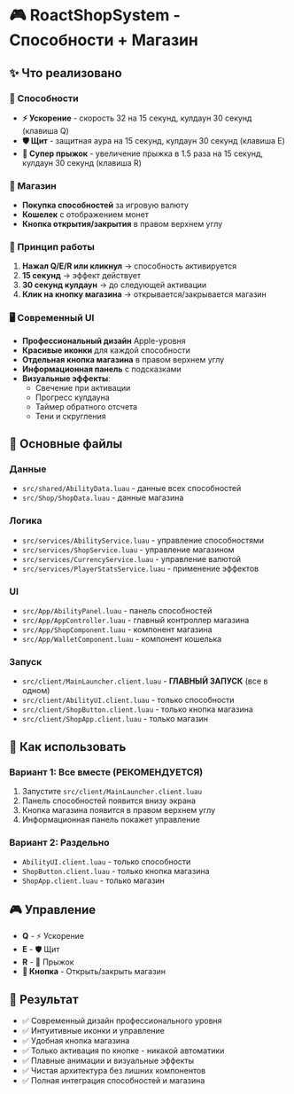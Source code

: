 # 🎮 RoactShopSystem - Способности + Магазин

## ✨ Что реализовано

### 🏃 Способности
- **⚡ Ускорение** - скорость 32 на 15 секунд, кулдаун 30 секунд (клавиша Q)
- **🛡 Щит** - защитная аура на 15 секунд, кулдаун 30 секунд (клавиша E)
- **🚀 Супер прыжок** - увеличение прыжка в 1.5 раза на 15 секунд, кулдаун 30 секунд (клавиша R)

### 🛒 Магазин
- **Покупка способностей** за игровую валюту
- **Кошелек** с отображением монет
- **Кнопка открытия/закрытия** в правом верхнем углу

### 🎯 Принцип работы
1. **Нажал Q/E/R или кликнул** → способность активируется
2. **15 секунд** → эффект действует
3. **30 секунд кулдаун** → до следующей активации
4. **Клик на кнопку магазина** → открывается/закрывается магазин

### 🖥️ Современный UI
- **Профессиональный дизайн** Apple-уровня
- **Красивые иконки** для каждой способности
- **Отдельная кнопка магазина** в правом верхнем углу
- **Информационная панель** с подсказками
- **Визуальные эффекты**:
  - Свечение при активации
  - Прогресс кулдауна
  - Таймер обратного отсчета
  - Тени и скругления

## 📁 Основные файлы

### Данные
- `src/shared/AbilityData.luau` - данные всех способностей
- `src/Shop/ShopData.luau` - данные магазина

### Логика  
- `src/services/AbilityService.luau` - управление способностями
- `src/services/ShopService.luau` - управление магазином
- `src/services/CurrencyService.luau` - управление валютой
- `src/services/PlayerStatsService.luau` - применение эффектов

### UI
- `src/App/AbilityPanel.luau` - панель способностей
- `src/App/AppController.luau` - главный контроллер магазина
- `src/App/ShopComponent.luau` - компонент магазина
- `src/App/WalletComponent.luau` - компонент кошелька

### Запуск
- `src/client/MainLauncher.client.luau` - **ГЛАВНЫЙ ЗАПУСК** (все в одном)
- `src/client/AbilityUI.client.luau` - только способности
- `src/client/ShopButton.client.luau` - только кнопка магазина
- `src/client/ShopApp.client.luau` - только магазин

## 🚀 Как использовать

### Вариант 1: Все вместе (РЕКОМЕНДУЕТСЯ)
1. Запустите `src/client/MainLauncher.client.luau`
2. Панель способностей появится внизу экрана
3. Кнопка магазина появится в правом верхнем углу
4. Информационная панель покажет управление

### Вариант 2: Раздельно
- `AbilityUI.client.luau` - только способности
- `ShopButton.client.luau` - только кнопка магазина
- `ShopApp.client.luau` - только магазин

## 🎮 Управление

- **Q** - ⚡ Ускорение
- **E** - 🛡 Щит  
- **R** - 🚀 Прыжок
- **🛒 Кнопка** - Открыть/закрыть магазин

## 🎯 Результат

- ✅ Современный дизайн профессионального уровня
- ✅ Интуитивные иконки и управление
- ✅ Удобная кнопка магазина
- ✅ Только активация по кнопке - никакой автоматики
- ✅ Плавные анимации и визуальные эффекты
- ✅ Чистая архитектура без лишних компонентов
- ✅ Полная интеграция способностей и магазина

